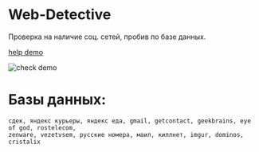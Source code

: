 # Web-Detective
Проверка на наличие соц. сетей, пробив по базе данных. 

[help demo](https://user-images.githubusercontent.com/102496559/174508175-af7881b9-5d20-4f37-8fdc-8cdd5b03b9b5.jpg)


![check demo](https://user-images.githubusercontent.com/102496559/174508206-ff9d8b28-7c69-4179-918d-8d225e612334.jpg)


# Базы данных:
```
сдек, яндекс курьеры, яндекс еда, gmail, getcontact, geekbrains, eye of god, rostelecom,
zenware, vezetvsem, русские номера, маил, киллнет, imgur, dominos, cristalix
```
